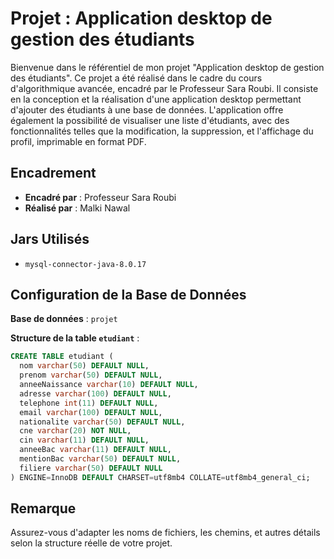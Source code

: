 # Projet : Application desktop de gestion des étudiants
Bienvenue dans le référentiel de mon projet "Application desktop de gestion des étudiants". Ce projet a été réalisé dans le cadre du cours d'algorithmique avancée, encadré par le Professeur Sara Roubi. Il consiste en la conception et la réalisation d'une application desktop permettant d'ajouter des étudiants à une base de données. L'application offre également la possibilité de visualiser une liste d'étudiants, avec des fonctionnalités telles que la modification, la suppression, et l'affichage du profil, imprimable en format PDF.

## Encadrement

- **Encadré par** : Professeur Sara Roubi
- **Réalisé par** : Malki Nawal

## Jars Utilisés

- `mysql-connector-java-8.0.17`

## Configuration de la Base de Données

**Base de données** : `projet`

**Structure de la table `etudiant`** :

```sql
CREATE TABLE etudiant (
  nom varchar(50) DEFAULT NULL,
  prenom varchar(50) DEFAULT NULL,
  anneeNaissance varchar(10) DEFAULT NULL,
  adresse varchar(100) DEFAULT NULL,
  telephone int(11) DEFAULT NULL,
  email varchar(100) DEFAULT NULL,
  nationalite varchar(50) DEFAULT NULL,
  cne varchar(20) NOT NULL,
  cin varchar(11) DEFAULT NULL,
  anneeBac varchar(11) DEFAULT NULL,
  mentionBac varchar(50) DEFAULT NULL,
  filiere varchar(50) DEFAULT NULL
) ENGINE=InnoDB DEFAULT CHARSET=utf8mb4 COLLATE=utf8mb4_general_ci;
```

## Remarque
Assurez-vous d'adapter les noms de fichiers, les chemins, et autres détails selon la structure réelle de votre projet.
